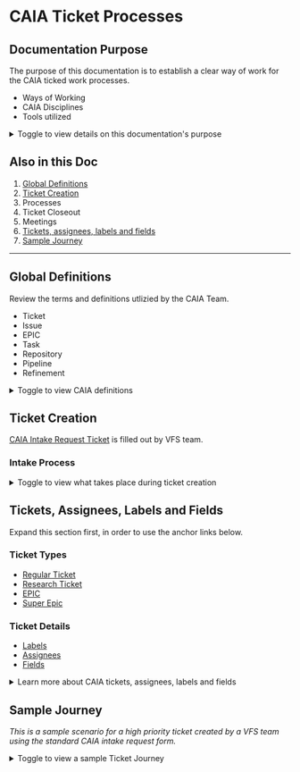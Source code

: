 # CAIA Ticket Processes
## Documentation Purpose
The purpose of this documentation is to establish a clear way of work for the CAIA ticked work processes.
- Ways of Working
- CAIA Disciplines
- Tools utilized

<details><summary>Toggle to view details on this documentation's purpose</summary>

### Ways of Working
- Refinement
- Backlog Maintenance
- Planning
- Outline meetings - purpose and cadence

**Sets out involvement and ownership of CAIA processes, ceremonies, and meetings related to ticketed work.**

### CAIA Disciplines
- Accessibility
- Content
- Information Architecture

### Tools Utilized by CAIA
- [GitHub Projects](https://github.com/orgs/department-of-veterans-affairs/projects/929/views/3)
- [GitHub (formerly Zenhub)](https://github.com/department-of-veterans-affairs/va.gov-team#workspaces/sitewide-content-accessibility-and-ia-63a1d63232beba0011a7833f/board)

</details>

## Also in this Doc
1. [Global Definitions](https://github.com/department-of-veterans-affairs/va.gov-team/edit/master/teams/CAIA/Ops/CAIA-Ticket-Processes.md#global-definitions)
2. [Ticket Creation](https://github.com/department-of-veterans-affairs/va.gov-team/blob/master/teams/CAIA/Ops/CAIA-Ticket-Processes.md#ticket-creation)
3. Processes
4. Ticket Closeout
5. Meetings
6. [Tickets, assignees, labels and fields](https://github.com/department-of-veterans-affairs/va.gov-team/blob/master/teams/CAIA/Ops/CAIA-Ticket-Processes.md#tickets-assignees-labels-and-fields)
7. [Sample Journey](https://github.com/department-of-veterans-affairs/va.gov-team/blob/master/teams/CAIA/Ops/CAIA-Ticket-Processes.md#sample-journey)

<hr>

## Global Definitions
Review the terms and definitions utlizied by the CAIA Team. 
- Ticket
- Issue
- EPIC
- Task
- Repository
- Pipeline
- Refinement

<details><summary>Toggle to view CAIA definitions</summary>
  
### Ticket
A method to track a work requirement. In Github they are used to track issues at the repository level. Tickets contain the details of the issue and the steps or work required to meet the definition of done.

### Issue
An issue is a discreet, well defined unit of work for a team or project. In Github, they are synonymous with tickets - that is, a ticket will usually contain a single well defined issue. With VA, however, tickets can contain more than one issue, and so the best way to think of it is that a ticket is a ‘bucket’ or ‘repository’ for issues.

### EPIC
An overarching grouping of tasks (or sub-tasks) that contain several smaller `Issues`, also known as `User Stories`.

### Task
In Github, a task is an individual work item, usually assignable to someone, who will then complete that item and check it off. 

### Repository
A place where a project’s files, version history, and resources live. In CAIA, we operate in the VA.gov-team repository.

### Pipeline
A pipeline is a collection or series of workflows that defines the status of work being done at a given point in the work process. The CAIA Pipeline consists of distinct stages that help define the status of work while it is with our team. The start point for our pipeline is `New Stuff` and the end point is `Closed`.

### Refinement
The process of reviewing and assessing tickets in the various stages of the CAIA pipeline - Ready, Backlog etc - in an effort to progress them through the pipeline to a closed status. Includes the following:
- **Reviewing & assessing raw tickets** as they come into the `New Stuff` column.
- **Reviewing and assessing tickets in the backlog** to ensure they do not get forgotten and seeing if they can be pulled into the current `Ready` or `In Progress` work streams.
- **Reviewing and assessing tickets in “Blocked”** to see if they can be unblocked or if not, who needs to be notified or informed to get it unblocked.
</details>

## Ticket Creation
[CAIA Intake Request Ticket](https://github.com/department-of-veterans-affairs/va.gov-team/issues/new?assignees=strelichl%2C+coforma-terry&labels=sitewide+CAIA%2C+sitewide+content-product+support&projects=&template=sitewide-content-intake-form.md&title=%3CType+of+Request%3E+from+%3CTeam%3E) is filled out by VFS team. 
### Intake Process
<details><summary>Toggle to view what takes place during ticket creation</summary>
  
- Ticket automatically assigns `Terry` and `Lily` and adds the `sitewide CAIA`label.
- This label triggers GitHub Projects to pull the ticket into CAIA's view, and adds it to the `New Stuff` [lane on the main board](https://github.com/orgs/department-of-veterans-affairs/projects/929/views/1).
    - **Default assignees:** Terry, Lily
    - **Default Labels:** Sitewide CAIA
    - **Note:** A ticket must have the `sitewide CAIA` label to exist in GH Projects!
    - **Additional Views:**
        - [Grouped by Intake](https://github.com/orgs/department-of-veterans-affairs/projects/929/views/3)
        - [Grouped by Tracked By](https://github.com/orgs/department-of-veterans-affairs/projects/929/views/50)
        - [Grouped by Lane](https://github.com/orgs/department-of-veterans-affairs/projects/929/views/46)

</details>

## Tickets, Assignees, Labels and Fields
Expand this section first, in order to use the anchor links below.
### Ticket Types
- [Regular Ticket](https://github.com/department-of-veterans-affairs/va.gov-team/blob/master/teams/CAIA/Ops/CAIA-Ticket-Processes.md#1-regular-ticket-type)
- [Research Ticket](https://github.com/department-of-veterans-affairs/va.gov-team/blob/master/teams/CAIA/Ops/CAIA-Ticket-Processes.md#2-caia-research-intake-ticket)
- [EPIC](https://github.com/department-of-veterans-affairs/va.gov-team/blob/master/teams/CAIA/Ops/CAIA-Ticket-Processes.md#3-epic-ticket-type)
- [Super Epic](https://github.com/department-of-veterans-affairs/va.gov-team/blob/master/teams/CAIA/Ops/CAIA-Ticket-Processes.md#4-super-epic-ticket-type)
### Ticket Details
- [Labels](https://github.com/department-of-veterans-affairs/va.gov-team/blob/master/teams/CAIA/Ops/CAIA-Ticket-Processes.md#labels)
- [Assignees](https://github.com/department-of-veterans-affairs/va.gov-team/blob/master/teams/CAIA/Ops/CAIA-Ticket-Processes.md#assignees)
- [Fields](https://github.com/department-of-veterans-affairs/va.gov-team/blob/master/teams/CAIA/Ops/CAIA-Ticket-Processes.md#ghp-fields)

<details><summary>Learn more about CAIA tickets, assignees, labels and fields</summary>

### Ticket Types
- There are four distinct ticket ‘types’ that are relevant to CAIA. 
- There are additional tickets within each discipline that are spun off of the intake tickets, based on the work being requested. This is done via ‘tasks’.

#### 1. Regular Ticket Type
- Generally, a ticket that has a specific task or tasks associated with it and is associated with a single CAIA discipline. For example the ticket may require content work.
- In some cases a single regular ticket may contain more than one CAIA discipline - for example a ticket requiring a content update and some IA work. 
- Whether to make that ticket into an EPIC is discretionary and gauged by the work estimate/complexity of the request.
    - If it makes sense to make it an EPIC, do so.
    - If not, and the multidisciplinary involvement is minor, it can stay a regular ticket.
    - Ultimately, it is whatever is easiest for CAIA to track and complete the work.

#### 2. CAIA Research Intake Ticket
VFS teams can request assistive technology research support through CAIA, where CAIA a11ys attend user research sessions and provide support for assistive technology sessions, in addition to taking a11y-related notes, used to generate a detailed deliverable, focused on a11y issues identified during the research sessions.
- [There are resources for assistive technology research sessions that can be viewed on the Platform website](https://depo-platform-documentation.scrollhelp.site/research-design/research-assistive-technology-sessions)
    - [Research with assistive technology users](https://depo-platform-documentation.scrollhelp.site/research-design/research-with-assistive-technology-users)
    - [Screen reader checklist](https://depo-platform-documentation.scrollhelp.site/research-design/screen-reader-checklist)
    - [Disability etiquette](https://depo-platform-documentation.scrollhelp.site/research-design/disability-etiquette)
    - [Testing your prototype with assistve technology users](https://depo-platform-documentation.scrollhelp.site/research-design/testing-your-prototype-with-assistive-technology-u)

#### 3. Epic Ticket Type
- A container for other tickets. EPICS are used as a vessel for attaching other tickets to, especially in cases where multiple work streams are involved with the work. 
    - For example, a collaboration cycle ticket might contain work from IA, a11y, and content, and so the EPIC is used as an anchor for all the tickets associated with the individual work tickets that are created to actually do the work.
    - An example of how the individual work tickets are shown in EPIC can be seen below:
        - An EPIC will usually not have team members assigned to it directly, as the EPIC is normally just used as a vessel, however, assignees may be added to indicate ownership or involvement with some or all of the ticket content of the EPIC.
        - For example, an accessibility audit ticket might contain 4 or 5 individual tickets with work being done by different members of the a11y team in different areas, but the a11y lead may be “assigned” in the EPIC as they have ownership of the collective work of the audit in general.

#### 4. Super Epic Ticket Type
- Simply an EPIC used for tying together multiple related EPICS to align to a specific goal, area, or objective.
- And EPIC that contains other EPICS in a hierarchical system.
- Similar assigning and labeling rules apply to SUPER EPICS that also apply to EPICS.
- Labels and assignees are tied to tickets.
### Labels
4 main labels are used to indicate the CAIA work stream involved with the work:
-  ‘sitewide CAIA’ Used to associate tickets within GitHub with the CAIA team. Also used as an automation trigger for adding newly created tickets to GHProjects. Default label for intake request.
-  `sitewide CAIA` used to denote CAIA content involvement with the work.
 - `sitweide accessibility` used to denote that CAIA a11y has involvement with the work.
 - `sitewide IA`- used to denote that the CAIA Information Architecture team has work involvement.
 - `CAIA-a11y-research` - used to denote CAIA research involvement for Assistive Technology support.
### Assignees
By default, newly created intake request tickets in Github will automatically assign Terry and Lily and then 1 lead from each of the CAIA work streams. Currently that is Terry, Lily, Sara, Kristin, and Laura.
During refinement, both assignees and labels can be removed from the ticket as appropriate after determining no involvement by those streams or people. Refined tickets will be moved to ready but may not have a specific team member assigned to the ticket.

During planning, assignees will be added to tickets to indicate that there is a work involvement expectation from that team member. In other words, they’re doing the work.

### GHP Fields
The following fields are currently being used in GitHub Projects, and should be completed. 
#### Assignees
_Details can be found in the section above._
#### Labels
_Details can be found in the section above._ 
#### Status
#### Open Date
The date the ticket was created. Can be pulled from the top of the ticket, where you can hover to view exact date.
#### Closed Date
#### Target Date
If the ticket has a requested deadline or date the CAIA work needs to be completed by, enter that date here.
#### Start Date
The date that work on the ticket started, or was moved into `In Progress`
#### Quick Fix
#### Estimate
The estimate of the work to be done, as a whole, by CAIA based on fib.
#### Actual
Once the ticket is closed, compare the estimate with the actual amount of work that was done. Add this number here.
#### Priority
Choose the drop-down that best applies to the work being requested. This helps to segment and sort CAIA's workload.
- **High**: Work should be tackled asap
- **Medium**: Work is standard or regular priority
- **Normal**: Default label until evaluation has been completed.
- **Low**: Low priority or non-urgent work
- **Chipper**: A project available to work on as time allows. 
#### Sprint
Add the sprint that the work is done in. If it spans more than one sprint, this will need to be updated. 
#### Copy Edit Date
Date copy edit is required by.
#### Originator
Select one of the following options: 
- CAIA Internal
- Email Request
- Slack Request
- OCTO Priority
- Intake Form
- PO Ticket
#### OCTO Priority
This is a yes/no question, that is used in reporting to identify the percentage of work that is OCTO related.
#### Last Checked
This field should be updated when the ticket is reviewed. 

</details>

## Sample Journey

_This is a sample scenario for a high priority ticket created by a VFS team using the standard CAIA intake request form._ 

<details><summary>Toggle to view a sample Ticket Journey</summary>
  
1. Intake comes in from the `VFS Team` on Thursday of week 1 in the sprint.
2. GHP picks up the  `sitewide CAIA`label and adds this new ticket to `New Stuff`  in GHP. The filter in this column put new tickets at the top, sorted by date. This is dependent on the`Date Opened` field being filled out.
3. Email is also created and sent to everyone on the assignee list as the ticket is created
4. Representative from xyz team should post a follow up notification in our DSVA Slack Channel
5. Leads then look at the ticket on their week 1&2 Monday Refinement session and determine ticket priority, and needs to be completed by  date.
   - These fields are then filled out in the ticket in GHP and the ticket - now refined - moved to `Ready`
   - Someone is assigned to the work based on their current capacity/workload
  
<img width="532" alt="Main Table in GitHub Projects, showcasing the New Stuff lane" src="https://github.com/department-of-veterans-affairs/va.gov-team/assets/124186314/a4c18490-6dee-49c1-9e18-003d3557d84d">

</details>
